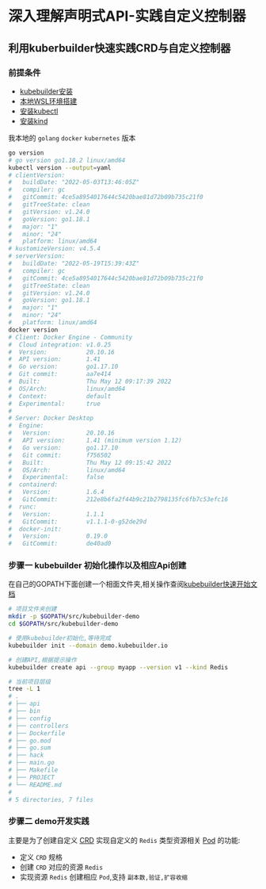 # 深入理解声明式API-实践自定义控制器

## 利用kuberbuilder快速实践CRD与自定义控制器

### 前提条件

* [kubebuilder安装](https://book.kubebuilder.io/quick-start.html)
* [本地WSL环境搭建](../../docs/Productivity/wsl2-dev.md)
* [安装kubectl](https://kubernetes.io/docs/tasks/tools/)
* [安装kind](https://kind.sigs.k8s.io/docs/user/quick-start/)

我本地的 `golang` `docker` `kubernetes` 版本

```bash
go version
# go version go1.18.2 linux/amd64
kubectl version --output=yaml
# clientVersion:
#   buildDate: "2022-05-03T13:46:05Z"
#   compiler: gc
#   gitCommit: 4ce5a8954017644c5420bae81d72b09b735c21f0
#   gitTreeState: clean
#   gitVersion: v1.24.0
#   goVersion: go1.18.1
#   major: "1"
#   minor: "24"
#   platform: linux/amd64
# kustomizeVersion: v4.5.4
# serverVersion:
#   buildDate: "2022-05-19T15:39:43Z"
#   compiler: gc
#   gitCommit: 4ce5a8954017644c5420bae81d72b09b735c21f0
#   gitTreeState: clean
#   gitVersion: v1.24.0
#   goVersion: go1.18.1
#   major: "1"
#   minor: "24"
#   platform: linux/amd64
docker version
# Client: Docker Engine - Community
#  Cloud integration: v1.0.25
#  Version:           20.10.16
#  API version:       1.41
#  Go version:        go1.17.10
#  Git commit:        aa7e414
#  Built:             Thu May 12 09:17:39 2022
#  OS/Arch:           linux/amd64
#  Context:           default
#  Experimental:      true
# 
# Server: Docker Desktop
#  Engine:
#   Version:          20.10.16
#   API version:      1.41 (minimum version 1.12)
#   Go version:       go1.17.10
#   Git commit:       f756502
#   Built:            Thu May 12 09:15:42 2022
#   OS/Arch:          linux/amd64
#   Experimental:     false
#  containerd:
#   Version:          1.6.4
#   GitCommit:        212e8b6fa2f44b9c21b2798135fc6fb7c53efc16
#  runc:
#   Version:          1.1.1
#   GitCommit:        v1.1.1-0-g52de29d
#  docker-init:
#   Version:          0.19.0
#   GitCommit:        de40ad0
```

### 步骤一 kubebuilder 初始化操作以及相应Api创建

在自己的GOPATH下面创建一个相面文件夹,相关操作查阅[kubebuilder快速开始文档](https://book.kubebuilder.io/quick-start.html)

```bash
# 项目文件夹创建
mkdir -p $GOPATH/src/kubebuilder-demo
cd $GOPATH/src/kubebuilder-demo

# 使用kubebuilder初始化,等待完成
kubebuilder init --domain demo.kubebuilder.io

# 创建API,根据提示操作
kubebuilder create api --group myapp --version v1 --kind Redis

# 当前项目层级
tree -L 1
# .
# ├── api
# ├── bin
# ├── config
# ├── controllers
# ├── Dockerfile
# ├── go.mod
# ├── go.sum
# ├── hack
# ├── main.go
# ├── Makefile
# ├── PROJECT
# └── README.md
# 
# 5 directories, 7 files

```

### 步骤二 demo开发实践

主要是为了创建自定义 [CRD](https://kubernetes.io/docs/concepts/extend-kubernetes/api-extension/custom-resources/) 实现自定义的 `Redis` 类型资源相关 [Pod](https://kubernetes.io/docs/concepts/workloads/pods/) 的功能:

* 定义 `CRD` 规格
* 创建 `CRD` 对应的资源 `Redis`
* 实现资源 `Redis` 创建相应 `Pod`,支持 `副本数,验证,扩容收缩`
